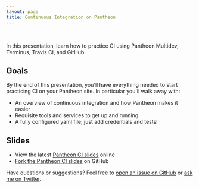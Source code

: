 ```yaml
---
layout: page
title: Continuous Integration on Pantheon
---
```


<div class="hero" style="background:url('/public/img/pantheon-ci-hero-draft.jpg');">&nbsp;</div>
<p class="message">
  In this presentation, learn how to practice CI using Pantheon Multidev, Terminus, Travis CI, and GitHub.
</p>

## Goals

By the end of this presentation, you'll have everything needed to start practicing CI on your Pantheon site. In particular you'll walk away with:

* An overview of continuous integration and how Pantheon makes it easier
* Requisite tools and services to get up and running
* A fully configured yaml file; just add credentials and tests!

## Slides

* View the latest [Pantheon CI slides](http://decks.eric.pe/pantheon-ci) online
* [Fork the Pantheon CI slides](https://github.com/iameap-decks/pantheon-ci) on GitHub

Have questions or suggestions? Feel free to [open an issue on GitHub](https://github.com/iameap-decks/pantheon-ci/issues/new) or [ask me on Twitter](https://twitter.com/iamEAP).
